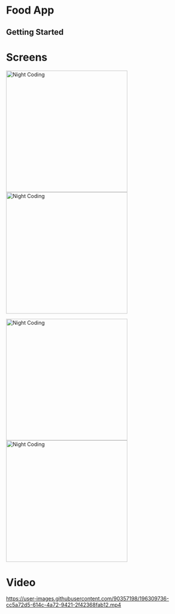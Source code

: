 # Food App


## Getting Started

# Screens

<p>
<img alt="Night Coding" width="330" src="https://github.com/MFaramawy/Food-App-Private/blob/master/assets/layout/Home.png" align="center"/>
<img alt="Night Coding" width="330" src="https://github.com/MFaramawy/Food-App-Private/blob/master/assets/layout/Details.png" align="center"/>
</p>

<p>
<img alt="Night Coding" width="330" src="https://github.com/MFaramawy/Food-App-Private/blob/master/assets/layout/Cart.png" align="center"/>
<img alt="Night Coding" width="330" src="https://github.com/MFaramawy/Food-App-Private/blob/master/assets/layout/Cart_Remove.png" align="center"/>
</p>

# Video
<p>


https://user-images.githubusercontent.com/90357198/196309736-cc5a72d5-614c-4a72-9421-2f42368fab12.mp4
</p>
